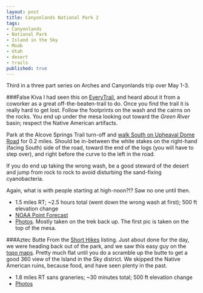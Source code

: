 ```yaml
---
layout: post
title: Canyonlands National Park 2
tags:
- Canyonlands
- National Park
- Island in the Sky
- Moab
- Utah
- desert
- trails
published: true
---
```

Third in a three part series on Arches and Canyonlands trip over May 1-3.

###False Kiva
I had seen this on [EveryTrail](http://www.everytrail.com/guide/false-kiva-hike),
and heard about it from a coworker as a great off-the-beaten-trail to do.
Once you find the trail it is really hard to get lost. Follow the footprints
on the wash and the cairns on the rocks. You end up under the mesa looking
out toward the _Green River_ basin; respect the Native American artifacts.

Park at the Alcove Springs Trail turn-off and
[walk South on Upheaval Dome Road](https://goo.gl/maps/B5sk7)
for 0.2 miles. Should be in-between the white stakes on the right-hand
(facing South) side of the road, toward the end of the logs
(you will have to step over), and right before the curve to the left in the road.

If you do end up taking the wrong wash, be a good steward of the desert and
jump from rock to rock to avoid disturbing the sand-fixing cyanobacteria.

Again, what is with people starting at high-noon?!? Saw no one until then.

- 1.5 miles RT; ~2.5 hours total (went down the wrong wash at first); 500 ft elevation change
- [NOAA Point Forecast](http://forecast.weather.gov/MapClick.php?lat=38.4234073&lon=-109.9081597)
- [Photos](https://www.dropbox.com/sc/0amubnam8pbiq3i/AACm5UAb8otKYgA3aIsTOUvDa).
Mostly taken on the trek back up. The first pic is taken on the top of the mesa.


###Aztec Butte
From the [Short Hikes](http://www.nps.gov/cany/planyourvisit/iskyshorthikes.htm)
listing. Just about done for the day, we were heading back out of the park, and
we saw this easy guy on the
[topo maps](https://www.dropbox.com/sc/k4rmnpwx6ki30tg/AAAxp1rx8XanxeOCiotZcPtXa).
Pretty much flat until you do a scramble up the butte to get a good 360 view
of the Island in the Sky district. We skipped the Native American ruins,
because food, and have seen plenty in the past.

- 1.8 miles RT sans graneries; ~30 minutes total; 500 ft elevation change
- [Photos](https://www.dropbox.com/sc/bxw694fgi1gc2qi/AAC0bzBWqE4C3ZtuHdMxZvCga)
